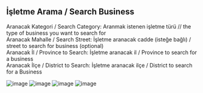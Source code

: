<h2>İşletme Arama / Search Business</h3>

Aranacak Kategori / Search Category: Aranmak istenen işletme türü // the type of business you want to search for <br>
Aranacak Mahalle / Search Street: İşletme aranacak cadde (isteğe bağlı) / street to search for business (optional)  <br>
Aranacak İl / Province to Search: İşletme aranacak il / Province to search for a business  <br>
Aranacak İlçe / District to Search: İşletme aranacak ilçe / District to search for a Business  <br>

![image](https://github.com/user-attachments/assets/6a7dc887-d5c0-44b5-8889-047936dfe19c)
![image](https://github.com/user-attachments/assets/735c95fa-c82e-4f64-ac40-ad7403352c8a)
![image](https://github.com/user-attachments/assets/d6369199-da75-4c36-8953-cab6bf346088)
![image](https://github.com/user-attachments/assets/a3cf8a97-2204-47c8-beaa-cd6be51c7217)


